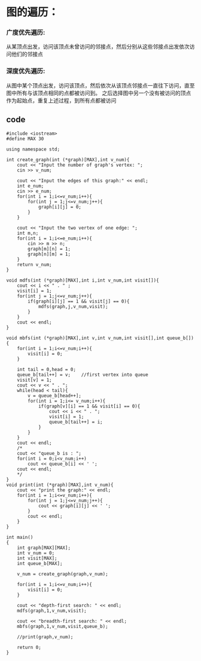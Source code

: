 # 图的遍历： ##
### 广度优先遍历: ###
从某顶点出发，访问该顶点未曾访问的邻接点，然后分别从这些邻接点出发依次访问他们的邻接点
### 深度优先遍历: ###
从图中某个顶点出发，访问该顶点，然后依次从该顶点邻接点一直往下访问，直至图中所有与该顶点相同的点都被访问到。
之后选择图中另一个没有被访问的顶点作为起始点，重复上述过程，到所有点都被访问

## code ##

	#include <iostream>
	#define MAX 30
	
	using namespace std;
	
	int create_graph(int (*graph)[MAX],int v_num){
	    cout << "Input the number of graph's vertex: ";
	    cin >> v_num;
	
	    cout << "Input the edges of this graph:" << endl;
	    int e_num;
	    cin >> e_num;
	    for(int i = 1;i<=v_num;i++){
	        for(int j = 1;j<=v_num;j++){
	            graph[i][j] = 0;
	        }
	    }
	
	    cout << "Input the two vertex of one edge: ";
	    int m,n;
	    for(int i = 1;i<=e_num;i++){
	        cin >> m >> n;
	        graph[m][n] = 1;
	        graph[n][m] = 1;
	    }
	    return v_num;
	}
	
	void mdfs(int (*graph)[MAX],int i,int v_num,int visit[]){
	    cout << i << " . " ;
	    visit[i] = 1;
	    for(int j = 1;j<=v_num;j++){
	        if(graph[i][j] == 1 && visit[j] == 0){
	            mdfs(graph,j,v_num,visit);
	        }
	    }
	    cout << endl;
	}
	
	void mbfs(int (*graph)[MAX],int v,int v_num,int visit[],int queue_b[]){
	    for(int i = 1;i<=v_num;i++){
	        visit[i] = 0;
	    }
	
	    int tail = 0,head = 0;
	    queue_b[tail++] = v;    //first vertex into queue
	    visit[v] = 1;
	    cout << v << " . ";
	    while(head < tail){
	        v = queue_b[head++];
	        for(int i = 1;i<= v_num;i++){
	            if(graph[v][i] == 1 && visit[i] == 0){
	                cout << i << " . ";
	                visit[i] = 1;
	                queue_b[tail++] = i;
	            }
	        }
	    }
	    cout << endl;
	    /*
	    cout << "queue_b is : ";
	    for(int i = 0;i<v_num;i++)
	        cout << queue_b[i] << ' ';
	    cout << endl;
	    */
	}
	void print(int (*graph)[MAX],int v_num){
	    cout << "print the graph:" << endl;
	    for(int i = 1;i<=v_num;i++){
	        for(int j = 1;j<=v_num;j++){
	            cout << graph[i][j] << ' ';
	        }
	        cout << endl;
	    }
	}
	
	int main()
	{
	    int graph[MAX][MAX];
	    int v_num = 0;
	    int visit[MAX];
	    int queue_b[MAX];
	
	    v_num = create_graph(graph,v_num);
	
	    for(int i = 1;i<=v_num;i++){
	        visit[i] = 0;
	    }
	
	    cout << "depth-first search: " << endl;
	    mdfs(graph,1,v_num,visit);
	
	    cout << "breadth-first search: " << endl;
	    mbfs(graph,1,v_num,visit,queue_b);
	
	    //print(graph,v_num);
	
	    return 0;
	}
